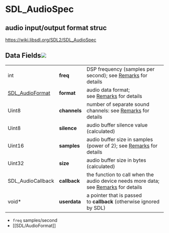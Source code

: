 # SDL_AudioSpec
## audio input/output format struc

https://wiki.libsdl.org/SDL2/SDL_AudioSpec

## Data Fields[![](https://wiki.libsdl.org/static_files/link.svg)](https://wiki.libsdl.org/SDL2/SDL_AudioSpec#data_fields)

|   |   |   |
|---|---|---|
|int|**freq**|DSP frequency (samples per second); see [Remarks](https://wiki.libsdl.org/SDL2/SDL_AudioSpec#remarks "wikilink") for details|
|[SDL_AudioFormat](https://wiki.libsdl.org/SDL2/SDL_AudioFormat "wikilink")|**format**|audio data format; see [Remarks](https://wiki.libsdl.org/SDL2/SDL_AudioSpec#remarks "wikilink") for details|
|Uint8|**channels**|number of separate sound channels: see [Remarks](https://wiki.libsdl.org/SDL2/SDL_AudioSpec#remarks "wikilink") for details|
|Uint8|**silence**|audio buffer silence value (calculated)|
|Uint16|**samples**|audio buffer size in samples (power of 2); see [Remarks](https://wiki.libsdl.org/SDL2/SDL_AudioSpec#remarks "wikilink") for details|
|Uint32|**size**|audio buffer size in bytes (calculated)|
|SDL_AudioCallback|**callback**|the function to call when the audio device needs more data; see [Remarks](https://wiki.libsdl.org/SDL2/SDL_AudioSpec#callback "wikilink") for details|
|void*|**userdata**|a pointer that is passed to **callback** (otherwise ignored by SDL)|

- `freq` samples/second
- [[SDL/AudioFormat]]